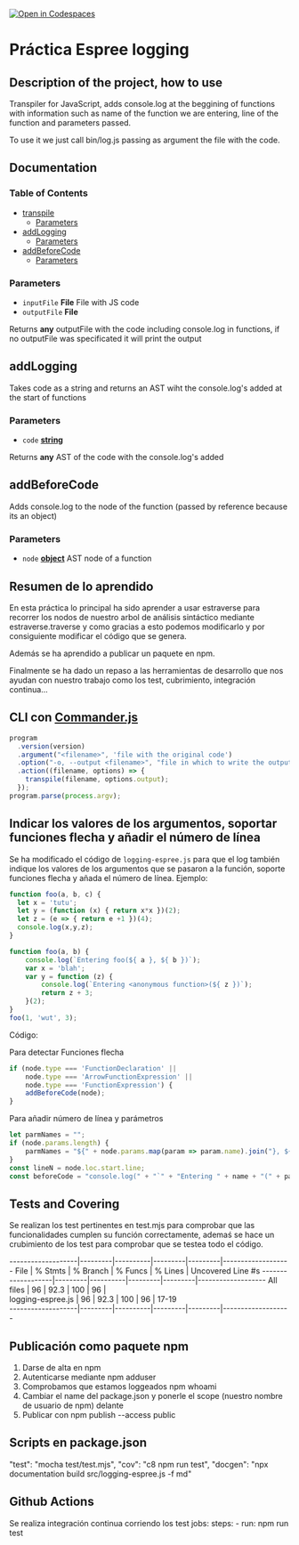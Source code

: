 [![Open in Codespaces](https://classroom.github.com/assets/launch-codespace-f4981d0f882b2a3f0472912d15f9806d57e124e0fc890972558857b51b24a6f9.svg)](https://classroom.github.com/open-in-codespaces?assignment_repo_id=10273587)
# Práctica Espree logging

## Description of the project, how to use

Transpiler for JavaScript, adds console.log at the beggining of functions with information such as name of the function we are entering, line of the function and parameters passed.

To use it we just call bin/log.js passing as argument the file with the code.

## Documentation

<!-- Generated by documentation.js. Update this documentation by updating the source code. -->

### Table of Contents

*   [transpile][1]
    *   [Parameters][2]
*   [addLogging][3]
    *   [Parameters][4]
*   [addBeforeCode][5]
    *   [Parameters][6]

### Parameters

*   `inputFile` **File** File with JS code
*   `outputFile` **File**&#x20;

Returns **any** outputFile with the code including console.log in functions, if no
outputFile was specificated it will print the output

## addLogging

Takes code as a string and returns an AST wiht the console.log's added
at the start of functions

### Parameters

*   `code` **[string][7]**&#x20;

Returns **any** AST of the code with the console.log's added

## addBeforeCode

Adds console.log to the node of the function (passed by reference because its an object)

### Parameters

*   `node` **[object][8]** AST node of a function

[1]: #transpile

[2]: #parameters

[3]: #addlogging

[4]: #parameters-1

[5]: #addbeforecode

[6]: #parameters-2

[7]: https://developer.mozilla.org/docs/Web/JavaScript/Reference/Global_Objects/String

[8]: https://developer.mozilla.org/docs/Web/JavaScript/Reference/Global_Objects/Object

## Resumen de lo aprendido

En esta práctica lo principal ha sido aprender a usar estraverse para recorrer
los nodos de nuestro arbol de análisis sintáctico mediante estraverse.traverse y como
gracias a esto podemos modificarlo y por consiguiente modificar el código que se genera.

Además se ha aprendido a publicar un paquete en npm.

Finalmente se ha dado un repaso a las herramientas de desarrollo que nos ayudan con nuestro trabajo como los test, cubrimiento, integración continua...

## CLI con [Commander.js](https://www.npmjs.com/package/commander)

```javascript
program
  .version(version)
  .argument("<filename>", 'file with the original code')
  .option("-o, --output <filename>", "file in which to write the output")
  .action((filename, options) => {
    transpile(filename, options.output);
  });
program.parse(process.argv);
```

## Indicar los valores de los argumentos, soportar funciones flecha y añadir el número de línea

Se ha modificado el código de `logging-espree.js` para que el log también indique los valores de los argumentos que se pasaron a la función, soporte funciones flecha y añada el número de línea. 
Ejemplo:

```javascript
function foo(a, b, c) {
  let x = 'tutu';
  let y = (function (x) { return x*x })(2);
  let z = (e => { return e +1 })(4);
  console.log(x,y,z);
}
```

```javascript
function foo(a, b) {
    console.log(`Entering foo(${ a }, ${ b })`);
    var x = 'blah';
    var y = function (z) {
        console.log(`Entering <anonymous function>(${ z })`);
        return z + 3;
    }(2);
}
foo(1, 'wut', 3);
```

Código:


Para detectar Funciones flecha
```javascript
if (node.type === 'FunctionDeclaration' ||
    node.type === 'ArrowFunctionExpression' ||
    node.type === 'FunctionExpression') {
    addBeforeCode(node);
}
```
Para añadir número de línea y parámetros
```javascript
let parmNames = "";
if (node.params.length) {
    parmNames = "${" + node.params.map(param => param.name).join("}, ${") + "}";
}
const lineN = node.loc.start.line;
const beforeCode = "console.log(" + "`" + "Entering " + name + "(" + parmNames + ")" + " at line " + lineN + "`" + ");";
```

## Tests and Covering

Se realizan los test pertinentes en test.mjs para comprobar que las funcionalidades
cumplen su función correctamente, ademaś se hace un crubimiento de los test para 
comprobar que se testea todo el código.

-------------------|---------|----------|---------|---------|-------------------
File               | % Stmts | % Branch | % Funcs | % Lines | Uncovered Line #s 
-------------------|---------|----------|---------|---------|-------------------
All files          |      96 |     92.3 |     100 |      96 |                   
 logging-espree.js |      96 |     92.3 |     100 |      96 | 17-19             
-------------------|---------|----------|---------|---------|-------------------

## Publicación como paquete npm
 1) Darse de alta en npm
 2) Autenticarse mediante npm adduser
 3) Comprobamos que estamos loggeados npm whoami
 4) Cambiar el name del package.json y ponerle el scope (nuestro nombre de usuario de npm) delante
 5) Publicar con npm publish --access public

## Scripts en package.json

"test": "mocha test/test.mjs",
"cov": "c8 npm run test",
"docgen": "npx documentation build src/logging-espree.js -f md"

## Github Actions

Se realiza integración continua corriendo los test
jobs: 
    steps:
      -  run: npm run test

